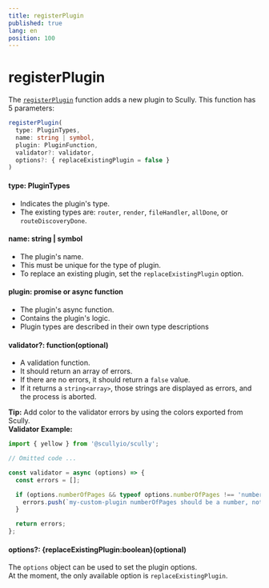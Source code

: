 ```yaml
---
title: registerPlugin
published: true
lang: en
position: 100
---
```


# registerPlugin

The [`registerPlugin`](https://github.com/scullyio/scully/blob/main/libs/scully-schematics/src/add-plugin/index.ts) function adds a new plugin to Scully. This function has 5 parameters:

```typescript
registerPlugin(
  type: PluginTypes,
  name: string | symbol,
  plugin: PluginFunction,
  validator?: validator,
  options?: { replaceExistingPlugin = false }
)
```

#### type: PluginTypes

- Indicates the plugin's type.
- The existing types are: `router`, `render`, `fileHandler`, `allDone`, or `routeDiscoveryDone`.

#### name: string | symbol

- The plugin's name.
- This must be unique for the type of plugin.
- To replace an existing plugin, set the `replaceExistingPlugin` option.

#### plugin: promise or async function

- The plugin's async function.
- Contains the plugin's logic.
- Plugin types are described in their own type descriptions

#### validator?: function(optional)

- A validation function.
- It should return an array of errors.
- If there are no errors, it should return a `false` value.
- If it returns a `string<array>`, those strings are displayed as errors, and the process is aborted.

**Tip:** Add color to the validator errors by using the colors exported from Scully.  
**Validator Example:**

```typescript
import { yellow } from '@scullyio/scully';

// Omitted code ...

const validator = async (options) => {
  const errors = [];

  if (options.numberOfPages && typeof options.numberOfPages !== 'number') {
    errors.push(`my-custom-plugin numberOfPages should be a number, not a ${yellow(typeof options.numberOfPages)}`);
  }

  return errors;
};
```

#### options?: {replaceExistingPlugin:boolean}(optional)

The `options` object can be used to set the plugin options.  
At the moment, the only available option is `replaceExistingPlugin`.
